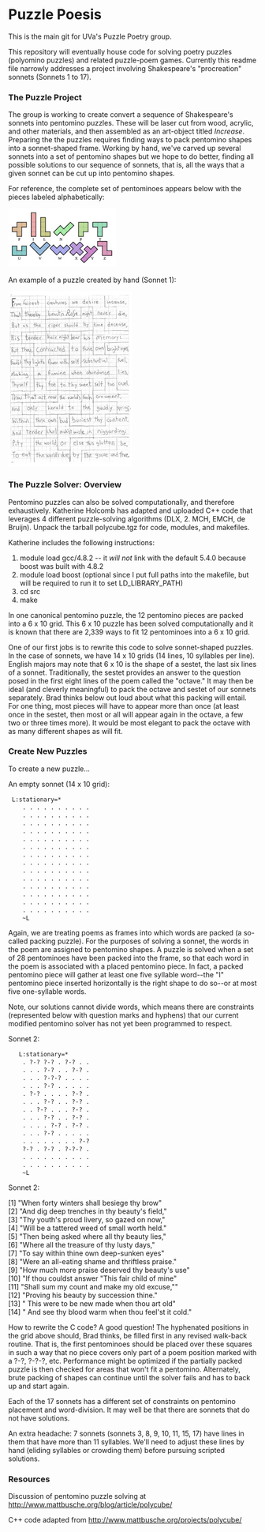# Puzzle Poesis
This is the main git for UVa's Puzzle Poetry group.

This repository will eventually house code for solving poetry puzzles (polyomino puzzles) and related puzzle-poem games. Currently this readme file narrowly addresses a project involving Shakespeare's "procreation" sonnets (Sonnets 1 to 17). 

### The Puzzle Project
The group is working to create convert a sequence of Shakespeare's sonnets into pentomino puzzles. These will be laser cut from wood, acrylic, and other materials, and then assembled as an art-object titled _Increase_. Preparing the the puzzles requires finding ways to pack pentomino shapes into a sonnet-shaped frame. Working by hand, we've carved up several sonnets into a set of pentomino shapes but we hope to do better, finding all possible solutions to our sequence of sonnets, that is, all the ways that a given sonnet can be cut up into pentomino shapes.

For reference, the complete set of pentominoes appears below with the pieces labeled alphabetically:

![12 Pentominoes](/images/pentominoes.jpg)

An example of a puzzle created by hand (Sonnet 1):

![Sonnet 1, cut up by hand](/images/sonnet1.jpg)

### The Puzzle Solver: Overview

Pentomino puzzles can also be solved computationally, and therefore exhaustively. Katherine Holcomb has adapted and uploaded C++ code that leverages 4 different puzzle-solving algorithms (DLX, 2. MCH, EMCH, de Bruijn). Unpack the tarball polycube.tgz for code, modules, and makefiles.

Katherine includes the following instructions:
1. module load gcc/4.8.2  -- it *will not* link with the default 5.4.0 because boost was built with 4.8.2
2. module load boost (optional since I put full paths into the makefile, but will be required to run it to set LD_LIBRARY_PATH)
3. cd src
4. make

In one canonical pentomino puzzle, the 12 pentomino pieces are packed into a 6 x 10 grid. This 6 x 10 puzzle has been solved computationally and it is known that there are 2,339 ways to fit 12 pentominoes into a 6 x 10 grid. 

One of our first jobs is to rewrite this code to solve sonnet-shaped puzzles. In the case of sonnets, we have 14 x 10 grids (14 lines, 10 syllables per line). English majors may note that 6 x 10 is the shape of a sestet, the last six lines of a sonnet. Traditionally, the sestet provides an answer to the question posed in the first eight lines of the poem called the "octave." It may then be ideal (and cleverly meaningful) to pack the octave and sestet of our sonnets separately. Brad thinks below out loud about what this packing will entail. For one thing, most pieces will have to appear more than once (at least once in the sestet, then most or all will appear again in the octave, a few two or three times more). It would be most elegant to pack the octave with as many different shapes as will fit.

    
### Create New Puzzles
To create a new puzzle...

An empty sonnet (14 x 10 grid):

     L:stationary=*
        . . . . . . . . . .
        . . . . . . . . . .
        . . . . . . . . . .
        . . . . . . . . . .
        . . . . . . . . . .
        . . . . . . . . . .
        . . . . . . . . . .
        . . . . . . . . . .
        . . . . . . . . . .
        . . . . . . . . . .
        . . . . . . . . . .
        . . . . . . . . . .
        . . . . . . . . . .
        . . . . . . . . . .
        ~L
  
Again, we are treating poems as frames into which words are packed (a so-called packing puzzle). For the purposes of solving a sonnet, the words in the poem are assigned to pentomino shapes. A puzzle is solved when a set of 28 pentominoes have been packed into the frame, so that each  word in the poem is associated with a placed pentomino piece. In fact, a packed pentomino piece will gather at least one five syllable word--the "I" pentomino piece inserted horizontally is the right shape to do so--or at most five one-syllable words. 

Note, our solutions cannot divide words, which means there are constraints (represented below with question marks and hyphens) that our current modified pentomino solver has not yet been programmed to respect.
  
  Sonnet 2:
  
       L:stationary=*
        . ?-? ?-? . ?-? . .
        . . . ?-? . . ?-? .
        . . . ?-?-? . . . .
        . . . ?-? . . . . .
        . ?-? . . . . ?-? .
        . . . ?-? . . ?-? .
        . . ?-? . . . ?-? .
        . . . ?-? . . ?-? .
        . . . . ?-? . ?-? .
        . . . ?-? . . . . .
        . . . . . . . . ?-?
        ?-? . ?-? . ?-?-? .
        . . . . . . . . . .
        . . . . . . . . . .
        ~L
  
 Sonnet 2:
 
 [1] "When forty winters shall besiege thy brow"          
 [2] "And dig deep trenches in thy beauty's field,"       
 [3] "Thy youth's proud livery, so gazed on now,"         
 [4] "Will be a tattered weed of small worth held."       
 [5] "Then being asked where all thy beauty lies,"        
 [6] "Where all the treasure of thy lusty days,"          
 [7] "To say within thine own deep-sunken eyes"           
 [8] "Were an all-eating shame and thriftless praise."    
 [9] "How much more praise deserved thy beauty's use"     
[10] "If thou couldst answer \"This fair child of mine"   
[11] "Shall sum my count and make my old excuse,\""       
[12] "Proving his beauty by succession thine."            
[13] "  This were to be new made when thou art old"       
[14] "  And see thy blood warm when thou feel'st it cold."

How to rewrite the C code? A good question! The hyphenated positions in the grid above should, Brad thinks, be filled first in any revised walk-back routine. That is, the first pentominoes should be placed over these squares in such a way that no piece covers only part of a poem position marked with a ?-?, ?-?-?, etc. Performance might be optimized if the partially packed puzzle is then checked for areas that won't fit a pentomino. Alternately, brute packing of shapes can continue until the solver fails and has to back up and start again.

Each of the 17 sonnets has a different set of constraints on pentomino placement and word-division. It may well be that there are sonnets that do not have solutions.

An extra headache: 7 sonnets (sonnets 3, 8, 9, 10, 11, 15, 17) have lines in them that have more than 11 syllables. We'll need to adjust these lines by hand (eliding syllables or crowding them) before pursuing scripted solutions.

### Resources
Discussion of pentomino puzzle solving at
http://www.mattbusche.org/blog/article/polycube/

C++ code adapted from http://www.mattbusche.org/projects/polycube/


